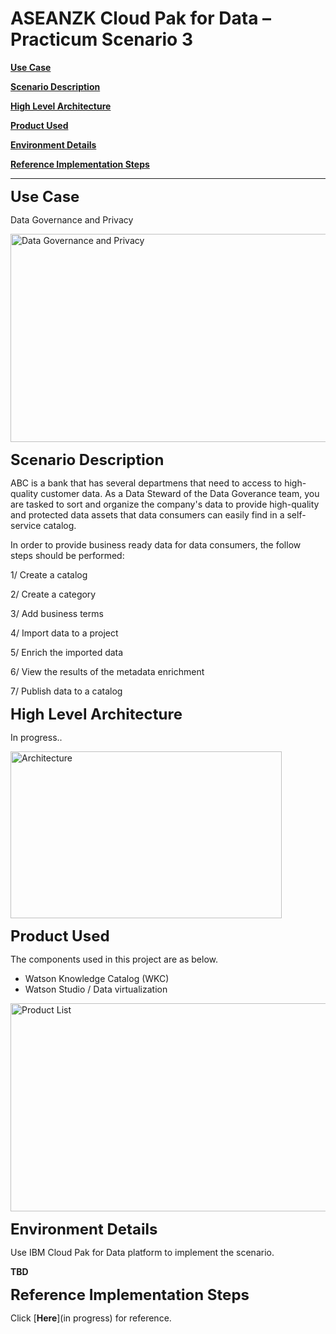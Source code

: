 # ASEANZK Cloud Pak for Data – Practicum Scenario 3

[**Use Case**](#_Toc109841344)

[**Scenario Description**](#_Toc109841345)

[**High Level Architecture**](#_Toc109841346)

[**Product Used**](#_Toc109841347)

[**Environment Details**](#_Toc109841348)

[**Reference Implementation Steps**](#_Toc109841349)

------

<span id="_Toc109841344" class="anchor"></span>
<font size="5">**Use Case**</font>

Data Governance and Privacy

<img src="" style="width:6.1923in;height:3.47067in" alt="Data Governance and Privacy" />

<span id="_Toc109841345" class="anchor"></span>
<font size="5">**Scenario Description**</font>

ABC is a bank that has several departmens that need to access to high-quality customer data. As a Data Steward of the Data Goverance team, you are tasked to sort and organize the company's data to provide high-quality and protected data assets that data consumers can easily find in a self-service catalog. 

In order to provide business ready data for data consumers, the follow steps should be performed:

1/ Create a catalog

2/ Create a category

3/ Add business terms

4/ Import data to a project

5/ Enrich the imported data

6/ View the results of the metadata enrichment

7/ Publish data to a catalog

​<span id="_Toc109841346" class="anchor"></span>
<font size="5">**High Level Architecture**</font>

In progress..

<img src="" style="width:4.52188in;height:2.78114in" alt="Architecture" />

<span id="_Toc109841347" class="anchor"></span>
<font size="5">**Product Used**</font>

The components used in this project are as below.
- Watson Knowledge Catalog (WKC)
- Watson Studio / Data virtualization

<img src="" style="width:6.1923in;height:3.47067in" alt="Product List" />

<span id="_Toc109841348" class="anchor"></span>
<font size="5">**Environment Details**</font>

Use IBM Cloud Pak for Data platform to implement the scenario.

**TBD**

<span id="_Toc109841349" class="anchor"></span>
<font size="5"> **Reference Implementation Steps** </font>

Click [**Here**](in progress) for reference. 
